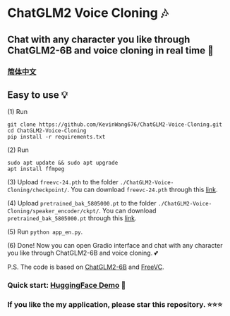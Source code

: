 # ChatGLM2 Voice Cloning 🎶
## Chat with any character you like through ChatGLM2-6B and voice cloning in real time 🥳
### [简体中文](https://github.com/KevinWang676/ChatGLM2-Voice-Cloning/blob/main/README_zh.md)
## Easy to use 💡

(1) Run
```
git clone https://github.com/KevinWang676/ChatGLM2-Voice-Cloning.git
cd ChatGLM2-Voice-Cloning
pip install -r requirements.txt
```

(2) Run
```
sudo apt update && sudo apt upgrade
apt install ffmpeg
```

(3) Upload `freevc-24.pth` to the folder `./ChatGLM2-Voice-Cloning/checkpoint/`. You can download `freevc-24.pth` through this [link](https://huggingface.co/spaces/kevinwang676/FreeVC/tree/main/checkpoints).

(4) Upload `pretrained_bak_5805000.pt` to the folder `./ChatGLM2-Voice-Cloning/speaker_encoder/ckpt/`. You can download `pretrained_bak_5805000.pt` through this [link](https://huggingface.co/spaces/kevinwang676/FreeVC/tree/main/speaker_encoder/ckpt).

(5) Run `python app_en.py`.

(6) Done! Now you can open Gradio interface and chat with any character you like through ChatGLM2-6B and voice cloning. 💕

P.S. The code is based on [ChatGLM2-6B](https://github.com/THUDM/ChatGLM2-6B) and [FreeVC](https://github.com/OlaWod/FreeVC).

### Quick start: [HuggingFace Demo](https://huggingface.co/spaces/kevinwang676/FreeVC-en) 🤗

### If you like the my application, please star this repository. ⭐⭐⭐

